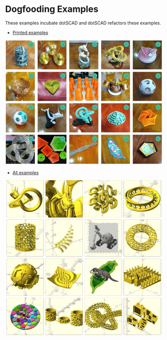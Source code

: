 # Dogfooding Examples

These examples incubate dotSCAD and dotSCAD refactors these examples.

- [Printed examples](https://www.myminifactory.com/users/JustinSDK)

[![Printed examples](images/gallery.JPG)](https://www.myminifactory.com/users/JustinSDK)

- [All examples](https://cults3d.com/en/users/JustinSDK/creations)

[![All examples](images/gallery2.JPG)](https://cults3d.com/en/users/JustinSDK/creations)